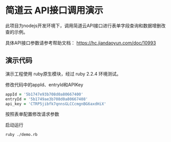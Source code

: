 # 简道云 API接口调用演示

此项目为nodejs开发环境下，调用简道云API接口进行表单字段查询和数据增删改查的示例。

具体API接口参数请参考帮助文档： https://hc.jiandaoyun.com/doc/10993

## 演示代码

演示工程使用 ruby原生模块，经过 ruby 2.2.4 环境测试。

修改代码中的appId、entryId和APIKey

```ruby
appId = '5b1747e93b708d0a80667400'
entryId = '5b1749ae3b708d0a80667408'
api_key = 'CTRP5jibfk7qnnsGLCCcmgnBG6axdHiX'
```

按照表单配置修改请求参数

启动运行

```bash
ruby ./demo.rb
```
